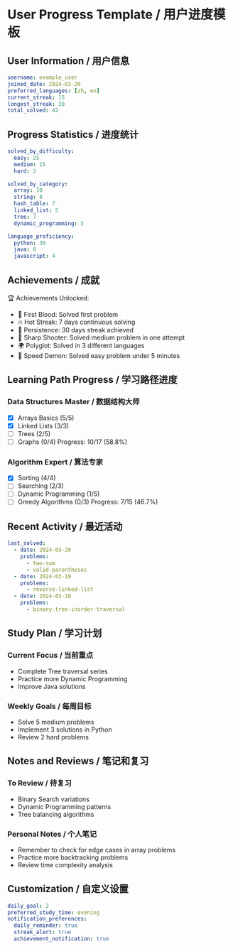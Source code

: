# User Progress Template / 用户进度模板

## User Information / 用户信息
```yaml
username: example_user
joined_date: 2024-03-20
preferred_languages: [zh, en]
current_streak: 15
longest_streak: 30
total_solved: 42
```

## Progress Statistics / 进度统计
```yaml
solved_by_difficulty:
  easy: 25
  medium: 15
  hard: 2

solved_by_category:
  array: 10
  string: 8
  hash_table: 7
  linked_list: 5
  tree: 7
  dynamic_programming: 5

language_proficiency:
  python: 30
  java: 8
  javascript: 4
```

## Achievements / 成就
🏆 Achievements Unlocked:
- 🌟 First Blood: Solved first problem
- 🔥 Hot Streak: 7 days continuous solving
- 💪 Persistence: 30 days streak achieved
- 🎯 Sharp Shooter: Solved medium problem in one attempt
- 🌍 Polyglot: Solved in 3 different languages
- 🚀 Speed Demon: Solved easy problem under 5 minutes

## Learning Path Progress / 学习路径进度
### Data Structures Master / 数据结构大师
- [x] Arrays Basics (5/5)
- [x] Linked Lists (3/3)
- [ ] Trees (2/5)
- [ ] Graphs (0/4)
Progress: 10/17 (58.8%)

### Algorithm Expert / 算法专家
- [x] Sorting (4/4)
- [ ] Searching (2/3)
- [ ] Dynamic Programming (1/5)
- [ ] Greedy Algorithms (0/3)
Progress: 7/15 (46.7%)

## Recent Activity / 最近活动
```yaml
last_solved:
  - date: 2024-03-20
    problems:
      - two-sum
      - valid-parentheses
  - date: 2024-03-19
    problems:
      - reverse-linked-list
  - date: 2024-03-18
    problems:
      - binary-tree-inorder-traversal
```

## Study Plan / 学习计划
### Current Focus / 当前重点
- Complete Tree traversal series
- Practice more Dynamic Programming
- Improve Java solutions

### Weekly Goals / 每周目标
- Solve 5 medium problems
- Implement 3 solutions in Python
- Review 2 hard problems

## Notes and Reviews / 笔记和复习
### To Review / 待复习
- Binary Search variations
- Dynamic Programming patterns
- Tree balancing algorithms

### Personal Notes / 个人笔记
- Remember to check for edge cases in array problems
- Practice more backtracking problems
- Review time complexity analysis

## Customization / 自定义设置
```yaml
daily_goal: 2
preferred_study_time: evening
notification_preferences:
  daily_reminder: true
  streak_alert: true
  achievement_notification: true
``` 